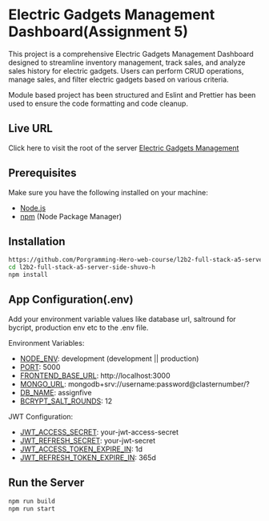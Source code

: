 # Electric Gadgets Management Dashboard(Assignment 5)

This project is a comprehensive Electric Gadgets Management Dashboard designed to streamline inventory management, track sales, and analyze sales history for electric gadgets. Users can perform CRUD operations, manage sales, and filter electric gadgets based on various criteria.

Module based project has been structured and Eslint and Prettier has been used to ensure the code formatting and code cleanup. 

<!-- 
## Full Documentation URL 
Click here to read [Full API Documentation](https://documenter.getpostman.com/view/20475660/2s9YkuXx9P) 
-->

## Live URL 
Click here to visit the root of the server [Electric Gadgets Management](https://assignment-4-pink.vercel.app)

## Prerequisites

Make sure you have the following installed on your machine:

- [Node.js](https://nodejs.org/)
- [npm](https://www.npmjs.com/) (Node Package Manager)

## Installation

```bash
https://github.com/Porgramming-Hero-web-course/l2b2-full-stack-a5-server-side-shuvo-h.git
cd l2b2-full-stack-a5-server-side-shuvo-h
npm install
```
## App Configuration(.env)
Add your environment variable values like database url, saltround for bycript, production env etc to the .env file.


Environment Variables:
- [NODE_ENV](): development (development || production)
- [PORT](): 5000
- [FRONTEND_BASE_URL](): http://localhost:3000
- [MONGO_URL](): mongodb+srv://username:password@clasternumber/?
- [DB_NAME](): assignfive
- [BCRYPT_SALT_ROUNDS](): 12

JWT Configuration:
- [JWT_ACCESS_SECRET](): your-jwt-access-secret
- [JWT_REFRESH_SECRET](): your-jwt-secret
- [JWT_ACCESS_TOKEN_EXPIRE_IN](): 1d
- [JWT_REFRESH_TOKEN_EXPIRE_IN](): 365d


## Run the Server

```bash
npm run build
npm run start
```

